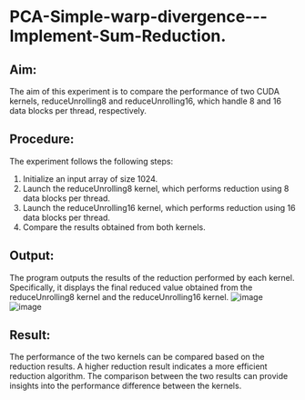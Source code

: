 # PCA-Simple-warp-divergence---Implement-Sum-Reduction.

## Aim:
The aim of this experiment is to compare the performance of two CUDA kernels, reduceUnrolling8 and reduceUnrolling16, which handle 8 and 16 data blocks per thread, respectively.

## Procedure:
The experiment follows the following steps:

1. Initialize an input array of size 1024.
2. Launch the reduceUnrolling8 kernel, which performs reduction using 8 data blocks per thread.
3. Launch the reduceUnrolling16 kernel, which performs reduction using 16 data blocks per thread.
4. Compare the results obtained from both kernels.

## Output:
The program outputs the results of the reduction performed by each kernel. Specifically, it displays the final reduced value obtained from the reduceUnrolling8 kernel and the reduceUnrolling16 kernel.
![image](https://github.com/Kavya-Bollineni22/PCA-Simple-warp-divergence---Implement-Sum-Reduction./assets/75235813/22b31b14-1a5f-48b0-b620-a02caa8184f3)
![image](https://github.com/Kavya-Bollineni22/PCA-Simple-warp-divergence---Implement-Sum-Reduction./assets/75235813/9186b1ed-5fff-435a-a11f-13dc2114e1da)

## Result:
The performance of the two kernels can be compared based on the reduction results. A higher reduction result indicates a more efficient reduction algorithm. The comparison between the two results can provide insights into the performance difference between the kernels.
